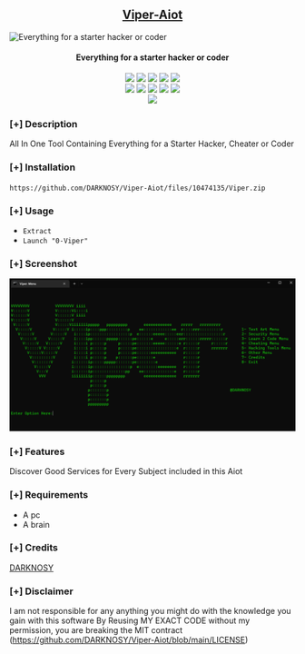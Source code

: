 <h2 align="center"><u>Viper-Aiot</u></h2>

![Everything for a starter hacker or coder](https://camo.githubusercontent.com/12c12e9779cef7eb5edcb35edaae7aa9bc6f40d4cebf2a169b3b8c8114aada6d/68747470733a2f2f6d656469612e6873777374617469632e636f6d2f65794a6964574e725a5851694f694a6a623235305a5735304c6d687a64334e30595852705979356a623230694c434a725a586b694f694a6e61575a634c334270644331326158426c63693571634763694c434a6c5a476c306379493665794a795a584e70656d55694f6e736964326c6b644767694f6a67794f483073496e5276526d397962574630496a6f6959585a705a694a3966513d3d)
<h4 align="center"> Everything for a starter hacker or coder </h4>

<p align="center">
    <img src="https://img.shields.io/github/stars/DARKNOSY/Viper-Aiot?style=for-the-badge&color=orange">
    <img src="https://img.shields.io/github/forks/DARKNOSY/Viper-Aiot?style=for-the-badge&color=purple">
    <img src="https://img.shields.io/github/license/DARKNOSY/Viper-Aiot?style=for-the-badge&color=blue">
    <img src="https://img.shields.io/github/issues/DARKNOSY/Viper-Aiot?style=for-the-badge&color=red">
    <img src="https://img.shields.io/github/contributors/DARKNOSY/Viper-Aiot?style=for-the-badge&color=cyan">
<br>
    <img src="https://img.shields.io/badge/Author-DARKNOSY-magenta?style=flat-square">
    <img src="https://img.shields.io/badge/Open%20Source-Yes-orange?style=flat-square">
    <img src="https://img.shields.io/badge/Maintained-Yes-cyan?style=flat-square">
    <img src="https://img.shields.io/badge/Made%20In-France-green?style=flat-square">
    <img src="https://img.shields.io/badge/Written%20In-Batch-blue?style=flat-square">
<br>
    <img src="https://github-readme-stats.vercel.app/api/pin/?username=DARKNOSY&repo=Viper-Aiot&theme=synthwave">
</p>

### [+] Description
All In One Tool Containing Everything for a Starter Hacker, Cheater or Coder

### [+] Installation
`https://github.com/DARKNOSY/Viper-Aiot/files/10474135/Viper.zip`

### [+] Usage
 - `Extract`
 - `Launch "0-Viper"`

### [+] Screenshot
![screenshot](https://github.com/DARKNOSY/Viper-Aiot/blob/main/screens/Main%20Menu.png)

### [+] Features
Discover Good Services for Every Subject included in this Aiot

### [+] Requirements
 - A pc
 - A brain

### [+] Credits 
<a href="https://github.com/DARKNOSY/Viper-Aiot">DARKNOSY</a>

### [+] Disclaimer 
I am not responsible for any anything you might do with the knowledge you gain with this software By Reusing MY EXACT CODE without my permission, you are breaking the MIT contract (https://github.com/DARKNOSY/Viper-Aiot/blob/main/LICENSE)
